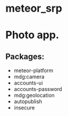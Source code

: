 # meteor_srp

# Photo app.

## Packages: 

* meteor-platform
* mdg:camera
* accounts-ui
* accounts-password
* mdg:geolocation
* autopublish
* insecure